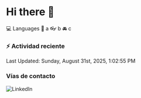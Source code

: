 # Hi there 👋

:computer: Languages
:pencil: a
:eyeglasses: b
:oncoming_automobile: c

### :zap: Actividad reciente
<!--RECENT_ACTIVITY:start-->
<!--RECENT_ACTIVITY:end-->
<!--RECENT_ACTIVITY:last_update-->
Last Updated: Sunday, August 31st, 2025, 1:02:55 PM
<!--RECENT_ACTIVITY:last_update_end-->

### Vías de contacto

![LinkedIn](https://www.linkedin.com/in/irving-hernández-226846205/)
